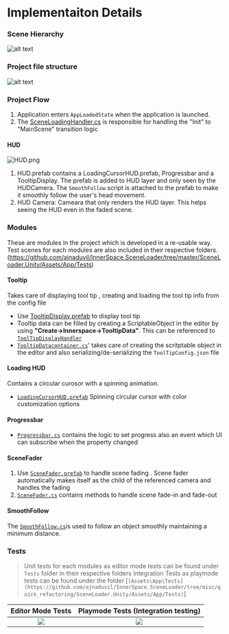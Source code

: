 
# Implementaiton Details

### Scene Hierarchy
![alt text](https://github.com/ajnaduvil/InnerSpace.SceneLoader/blob/misc/quick_refactoring/Documentation/Implementation%20Details/project%20hierarchy.PNG?raw=true)

### Project file structure
![alt text](https://github.com/ajnaduvil/InnerSpace.SceneLoader/blob/misc/quick_refactoring/Documentation/Implementation%20Details/project%20file%20structure.PNG?raw=true)
### Project Flow
 1.  Application enters `AppLoadedState` when the application is launched.
 2.  The [SceneLoadingHandler.cs](https://github.com/ajnaduvil/InnerSpace.SceneLoader/blob/master/SceneLoader.Unity/Assets/App/Scripts/SceneLoadingHandler.cs) is responsible for handling the  "Init" to "MainScene" transition logic
#### HUD
![HUD.png](https://github.com/ajnaduvil/InnerSpace.SceneLoader/blob/feature/documentation/Documentation/Implementation%20Details/HUD.png?raw=true)
1.  HUD.prefab contains a LoadingCursorHUD.prefab, Progressbar and a TooltipDisplay. The prefab is added to HUD layer and only seen by the HUDCamera. The `SmoothFollow` script is attached to the prefab to make it smoothly follow the user's head movement.
2.  HUD Camera: Cameara that only renders the HUD layer. This helps seeing the HUD even in the faded scene.

###  Modules
These are modules in the project which is developed in  a re-usable way. Test scenes for each modules are also included in their respective folders.
(https://github.com/ajnaduvil/InnerSpace.SceneLoader/tree/master/SceneLoader.Unity/Assets/App/Tests)
#### Tooltip
Takes care of displaying tool tip , creating and loading the tool tip info from the config file
-  Use [TooltipDisplay.prefab](https://github.com/ajnaduvil/InnerSpace.SceneLoader/blob/master/SceneLoader.Unity/Assets/App/Modules/ToolTip/Prefabs/TooltipDisplay.prefab "TooltipDisplay.prefab")  to display tool tip
- Tooltip data can be filled by creating a ScriptableObject in the editor by using **"Create->Innerspace->TooltipData"**. This can be referenced to [`ToolTipDisplayHandler`](https://github.com/ajnaduvil/InnerSpace.SceneLoader/blob/master/SceneLoader.Unity/Assets/App/Modules/ToolTip/Scripts/ToolTipDisplayHandler.cs "ToolTipDisplayHandler.cs") 
-   [`TooltipDatacontainer.cs`](https://github.com/ajnaduvil/InnerSpace.SceneLoader/blob/master/SceneLoader.Unity/Assets/App/Modules/ToolTip/Scripts/ToolTipDataContainer.cs)' takes care of creating the scritptable object in the editor and also serializing/de-serializing the `ToolTipConfig.json`  file 

#### Loading HUD
Contains a circular curosor with a spinning animation.

 - [`LoadingCursorHUD.prefab`](https://github.com/ajnaduvil/InnerSpace.SceneLoader/blob/master/SceneLoader.Unity/Assets/App/Modules/LoadingHUD/Prefabs/LoadingCursorHUD.prefab "LoadingCursorHUD.prefab") Spinning circular cursor with color customization options
 
#### Progressbar
- [`Progressbar.cs`](https://github.com/ajnaduvil/InnerSpace.SceneLoader/blob/master/SceneLoader.Unity/Assets/App/Modules/Progressbar/Scripts/Progressbar.cs "Progressbar.cs") contains the logic to set progress also an event which UI can subscribe when the property changed

#### SceneFader

1.  Use [`SceneFader.prefab`](https://github.com/ajnaduvil/InnerSpace.SceneLoader/blob/master/SceneLoader.Unity/Assets/App/Modules/SceneLoader/Prefabs/SceneFader.prefab "SceneFader.prefab") to handle scene fading . Scene fader automatically makes itself as the child of the referenced camera and handles the fading
2.  [`SceneFader.cs`](https://github.com/ajnaduvil/InnerSpace.SceneLoader/blob/master/SceneLoader.Unity/Assets/App/Modules/SceneLoader/Scripts/SceneFader.cs "SceneFader.cs") contains methods to handle scene fade-in and fade-out

#### SmoothFollow
The [`SmoothFollow.cs`](https://github.com/ajnaduvil/InnerSpace.SceneLoader/blob/master/SceneLoader.Unity/Assets/App/Modules/SmoothFollow/SmoothFollow.cs "SmoothFollow.cs")is used to follow an object smoothly maintaining a minimum distance.
### Tests
> Unit tests for each modules as editor mode tests can be found under `Tests` folder in their respective folders
> Integration Tests as playmode tests can be found under the folder [`[Assets\App\Tests](https://github.com/ajnaduvil/InnerSpace.SceneLoader/tree/misc/quick_refactoring/SceneLoader.Unity/Assets/App/Tests)`]

Editor Mode Tests           |  Playmode Tests (Integration testing)
:-------------------------:|:-------------------------:
![](https://github.com/ajnaduvil/InnerSpace.SceneLoader/blob/misc/quick_refactoring/Documentation/Implementation%20Details/editor%20tests.png?raw=true)  |  ![](https://github.com/ajnaduvil/InnerSpace.SceneLoader/blob/misc/quick_refactoring/Documentation/Implementation%20Details/playmode%20tests.png?raw=true)
